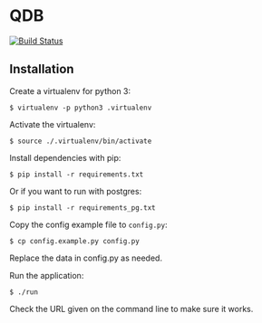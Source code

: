 # QDB

[![Build Status](https://travis-ci.org/autarky/framework.png?branch=master)](https://travis-ci.org/autarky/framework)

## Installation

Create a virtualenv for python 3:

	$ virtualenv -p python3 .virtualenv

Activate the virtualenv:

	$ source ./.virtualenv/bin/activate

Install dependencies with pip:

	$ pip install -r requirements.txt

Or if you want to run with postgres:

	$ pip install -r requirements_pg.txt

Copy the config example file to `config.py`:

	$ cp config.example.py config.py

Replace the data in config.py as needed.

Run the application:

	$ ./run

Check the URL given on the command line to make sure it works.

